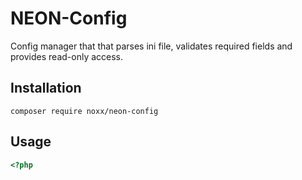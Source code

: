 # NEON-Config

Config manager that that parses ini file, validates required fields and provides read-only access.

## Installation

```
composer require noxx/neon-config
```

## Usage

```php
<?php


```
